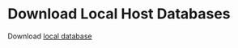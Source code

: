 # Download Local Host Databases

Download  [local database](https://drive.google.com/uc?id=1gSB_30ey08GkDrMEXqj3LMJEH4ziQst1)

